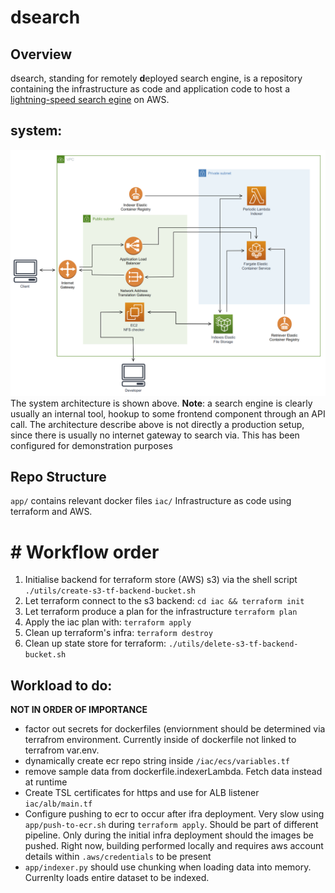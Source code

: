# **dsearch** 
## Overview 
dsearch, standing for remotely **d**eployed search engine, is a repository containing the infrastructure as code and application code to host a [lightning-speed search egine](https://www.meilisearch.com/) on AWS.

## system:
![](media/searchArchitecture.png "MLFlow configuration")
The system architecture is shown above. **Note**: a search engine is clearly usually an internal tool, hookup to some frontend component through an API call.  The architecture  describe above  is not directly a production setup, since there is usually no internet gateway to search via. This has been configured for demonstration purposes 


## Repo Structure
`app/` contains relevant docker files
`iac/` Infrastructure as code using terraform and AWS.

# # Workflow order
1) Initialise backend for terraform store (AWS) s3) via the shell script
`./utils/create-s3-tf-backend-bucket.sh`
2) Let terraform connect to the s3 backend:
`cd iac && terraform init`
3) Let terraform produce a plan for the infrastructure
`terraform plan`
4) Apply the iac plan with:
`terraform apply`
5) Clean up terraform's infra:
`terraform destroy`
6) Clean up state store for terraform:
`./utils/delete-s3-tf-backend-bucket.sh`


## Workload to do:
**NOT IN ORDER OF IMPORTANCE**
- factor out secrets for dockerfiles (enviornment should be determined via terrafrom environment. Currently inside of dockerfile not linked to terrafrom var.env. 
- dynamically create ecr repo string inside `/iac/ecs/variables.tf`
- remove sample data from dockerfile.indexerLambda. Fetch data instead at runtime 
- Create TSL certificates for https and use for ALB listener `iac/alb/main.tf`
- Configure pushing to ecr to occur after ifra deployment. Very slow using `app/push-to-ecr.sh` during `terraform apply`. Should be part of different pipeline. Only during the initial infra deployment should the images be pushed. Right now, building performed locally and requires aws account details within `.aws/credentials` to be present
- `app/indexer.py` should use chunking when loading data into memory. Currenlty loads entire dataset to be indexed.
